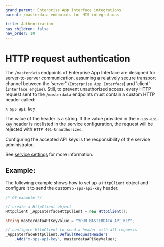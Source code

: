 ```yaml
---
grand_parent: Enterprise App Interface integrations
parent: /masterdata endpoints for HIS integrations

title: Authentication
has_children: false
nav_order: 10
---
```


# HTTP request authentication
The `/masterdata` endpoints of Enterprise App Interface are designed for server-to-server communication, assuming a relatively secure transport channel between the 'server' (`Enterprise App Interface`) and 'client' (`Interface engine`). Still, to prevent unauthorized access, every HTTP request sent to the `/masterdata` endpoints must contain a custom HTTP header called:
```
x-sps-api-key
```

The value of the header is a string. If the value provided in the `x-sps-api-key` header is not listed in the service configuration, the request will be rejected with `HTTP 401-Unauthorized`.

Configuring the accepted API keys is the responsibility of the service administrator.

See [service settings](./05_MasterDataServiceSettings.md) for more information.

## Example:
The following example shows how to set up a `HttpClient` object and configure it to send the custom `x-sps-api-key` header.
```csharp
/* C# example */

// create a HttpClient object
HttpClient _AppInterfaceHttpClient = new HttpClient();

string masterdataAPIKeyValue = "YOUR_MASTERDATA_API_KEY";

// configure HttpClient to send a header with all requests
_AppInterfaceHttpClient.DefaultRequestHeaders
    .Add("x-sps-api-key", masterdataAPIKeyValue);
```